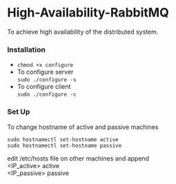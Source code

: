 # High-Availability-RabbitMQ
To achieve high availability of the distributed system.

### Installation
- ```chmod +x configure```
- To configure server  
  ```sudo ./configure -s```
- To configure client  
  ```sudo ./configure -c```
### Set Up
To change hostname of active and passive machines
```
sudo hostnamectl set-hostname active
sudo hostnamectl set-hostname passive
```

edit /etc/hosts file on other machines and append    
<IP_active>  active    
<IP_passive>  passive    


